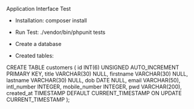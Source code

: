 Application Interface Test

- Installation: composer install

- Run Test: ./vendor/bin/phpunit tests

- Create a database

- Created tables:

CREATE TABLE customers (
id INT(6) UNSIGNED AUTO_INCREMENT PRIMARY KEY,
title VARCHAR(30) NULL,
firstname VARCHAR(30) NULL,
lastname VARCHAR(30) NULL,
dob DATE NULL,
email VARCHAR(50),
intl_number INTEGER,
mobile_number INTEGER,
pwd VARCHAR(200),
created_at TIMESTAMP DEFAULT CURRENT_TIMESTAMP ON UPDATE CURRENT_TIMESTAMP
);